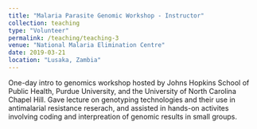```yaml
---
title: "Malaria Parasite Genomic Workshop - Instructor"
collection: teaching
type: "Volunteer"
permalink: /teaching/teaching-3
venue: "National Malaria Elimination Centre"
date: 2019-03-21
location: "Lusaka, Zambia"
---
```


One-day intro to genomics workshop hosted by Johns Hopkins School of Public Health, Purdue University, and the University of North Carolina Chapel Hill. Gave lecture on genotyping technologies and their use in antimalarial resistance reserach, and assisted in hands-on activites involving coding and interpreation of genomic results in small groups.

